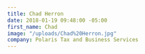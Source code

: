 ```yaml
---
title: Chad Herron
date: 2018-01-19 09:48:00 -05:00
first_name: Chad
image: "/uploads/Chad%20Herron.jpg"
company: Polaris Tax and Business Services
---
```


